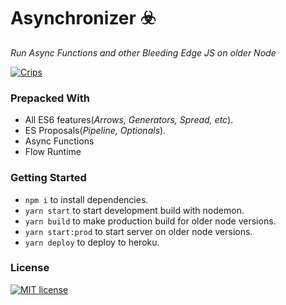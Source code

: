# Asynchronizer ☣️

_Run Async Functions and other Bleeding Edge JS on older Node_

[![Crips](http://forthebadge.com/images/badges/built-by-crips.svg)](https://www.urbandictionary.com/define.php?term=Crips)

### Prepacked With

- All ES6 features(_Arrows, Generators, Spread, etc_).
- ES Proposals(_Pipeline, Optionals_).
- Async Functions
- Flow Runtime

### Getting Started

- `npm i` to install dependencies.
- `yarn start` to start development build with nodemon.
- `yarn build` to make production build for older node versions.
- `yarn start:prod` to start server on older node versions.
- `yarn deploy` to deploy to heroku.

### License

[![MIT license](http://img.shields.io/badge/license-MIT-brightgreen.svg)](http://opensource.org/licenses/MIT)
